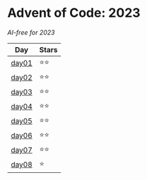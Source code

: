 # Advent of Code: 2023

_AI-free for 2023_

| Day                 | Stars  |
| ------------------- | ------ |
| [day01](2023/day01) | ⭐️⭐️ |
| [day02](2023/day02) | ⭐️⭐️ |
| [day03](2023/day03) | ⭐️⭐️ |
| [day04](2023/day04) | ⭐️⭐️ |
| [day05](2023/day05) | ⭐️⭐️ |
| [day06](2023/day06) | ⭐️⭐️ |
| [day07](2023/day07) | ⭐️⭐️ |
| [day08](2023/day08) | ⭐️    |
